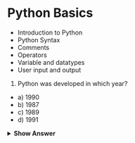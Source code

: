 
# Python Basics 
- Introduction to Python 
- Python Syntax
- Comments 
- Operators 
- Variable and datatypes
- User input and output 


1. Python was developed in which year?

- a) 1990
- b) 1987
- c) 1989 
- d) 1991 
<details><summary> <b>Show Answer</b> </summary>
  
**Ans:** correct option is c) 1989.
</details>
